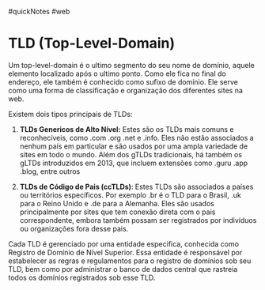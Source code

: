#quickNotes #web

# TLD (Top-Level-Domain)

Um top-level-domain é o ultimo segmento do seu nome de domínio, aquele elemento localizado após o ultimo ponto. Como ele fica no final do endereço, ele também é conhecido como sufixo de domínio. Ele serve como uma forma de classificação e organização dos diferentes sites na web.

Existem dois tipos principais de TLDs:
1. **TLDs Genericos de Alto Nível:** Estes são os TLDs mais comuns e reconhecíveis, como .com .org  .net e .info. Eles não estão associados a nenhum país em particular e são usados por uma ampla variedade de sites em todo o mundo. Além dos gTLDs tradicionais, há também os gLTDs introduzidos em 2013, que incluem extensões como .guru .app .blog, entre outros

2. **TLDs de Código de Pais (ccTLDs)**: Estes TLDs são associados a países ou territórios específicos. Por exemplo .br é o TLD para o Brasil, .uk para o Reino Unido e .de para a Alemanha. Eles são usados principalmente por sites que tem conexão direta com o pais correspondente, embora também possam ser registrados por indivíduos ou organizações fora desse pais. 

Cada TLD é gerenciado por uma entidade especifica, conhecida como Registro de Domínio de Nível Superior. Essa entidade é responsável por estabelecer as regras e regulamentos para o registro de domínios sob seu TLD, bem como por administrar o banco de dados central que rastreia todos os domínios registrados sob esse TLD.
